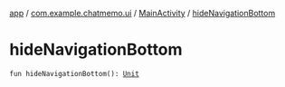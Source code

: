 [app](../../index.md) / [com.example.chatmemo.ui](../index.md) / [MainActivity](index.md) / [hideNavigationBottom](./hide-navigation-bottom.md)

# hideNavigationBottom

`fun hideNavigationBottom(): `[`Unit`](https://kotlinlang.org/api/latest/jvm/stdlib/kotlin/-unit/index.html)